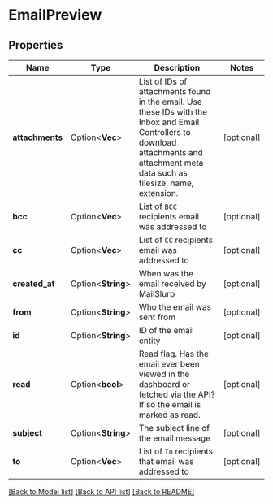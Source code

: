 # EmailPreview

## Properties

Name | Type | Description | Notes
------------ | ------------- | ------------- | -------------
**attachments** | Option<**Vec<String>**> | List of IDs of attachments found in the email. Use these IDs with the Inbox and Email Controllers to download attachments and attachment meta data such as filesize, name, extension. | [optional]
**bcc** | Option<**Vec<String>**> | List of `BCC` recipients email was addressed to | [optional]
**cc** | Option<**Vec<String>**> | List of `CC` recipients email was addressed to | [optional]
**created_at** | Option<**String**> | When was the email received by MailSlurp | [optional]
**from** | Option<**String**> | Who the email was sent from | [optional]
**id** | Option<**String**> | ID of the email entity | [optional]
**read** | Option<**bool**> | Read flag. Has the email ever been viewed in the dashboard or fetched via the API? If so the email is marked as read. | [optional]
**subject** | Option<**String**> | The subject line of the email message | [optional]
**to** | Option<**Vec<String>**> | List of `To` recipients that email was addressed to | [optional]

[[Back to Model list]](../README#documentation-for-models) [[Back to API list]](../README#documentation-for-api-endpoints) [[Back to README]](../README)


